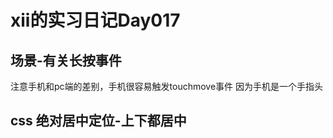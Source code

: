 # xii的实习日记Day017

## 场景-有关长按事件

注意手机和pc端的差别，手机很容易触发touchmove事件 因为手机是一个手指头



## css 绝对居中定位-上下都居中



